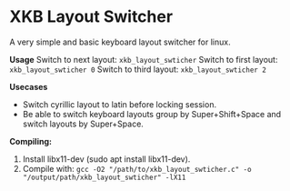 # XKB Layout Switcher
A very simple and basic keyboard layout switcher for linux.

**Usage**
Switch to next layout: ```xkb_layout_swticher```
Switch to first layout: ```xkb_layout_swticher 0```
Switch to third layout: ```xkb_layout_swticher 2```

**Usecases**
- Switch cyrillic layout to latin before locking session.
- Be able to switch keyboard layouts group by Super+Shift+Space and switch layouts by Super+Space.

**Compiling:**
1. Install libx11-dev (sudo apt install libx11-dev).
2. Compile with: ```gcc -O2 "/path/to/xkb_layout_swticher.c" -o "/output/path/xkb_layout_swticher" -lX11```
